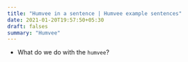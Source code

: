 ```yaml
---
title: "Humvee in a sentence | Humvee example sentences"
date: 2021-01-20T19:57:50+05:30
draft: falses
summary: "Humvee"
---
```

- What do we do with the `humvee`?
                 
